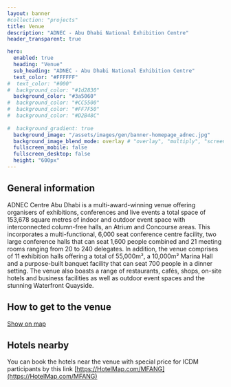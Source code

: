 ```yaml
---
layout: banner 
#collection: "projects"
title: Venue 
description: "ADNEC - Abu Dhabi National Exhibition Centre"
header_transparent: true

hero:
  enabled: true
  heading: "Venue"
  sub_heading: "ADNEC - Abu Dhabi National Exhibition Centre"
  text_color: "#FFFFFF"
#  text_color: "#000"
#  background_color: "#1d2830"
  background_color: "#3a5060"
#  background_color: "#CC5500"
#  background_color: "#FF7F50"
#  background_color: "#D2B48C"
  
#  background_gradient: true
  background_image: "/assets/images/gen/banner-homepage_adnec.jpg"
  background_image_blend_mode: overlay # "overlay", "multiply", "screen"
  fullscreen_mobile: false
  fullscreen_desktop: false
  height: "600px"
---
```


## General information
ADNEC Centre Abu Dhabi is a multi-award-winning venue offering organisers of exhibitions, conferences and live events a total space of 153,678 square metres of indoor and outdoor event space with interconnected column-free halls, an Atrium and Concourse areas. This incorporates a multi-functional, 6,000 seat conference centre facility, two large conference halls that can seat 1,600 people combined and 21 meeting rooms ranging from 20 to 240 delegates. In addition, the venue comprises of 11 exhibition halls offering a total of 55,000m², a 10,000m² Marina Hall and a purpose-built banquet facility that can seat 700 people in a dinner setting.  The venue also boasts a range of restaurants, cafés, shops, on-site hotels and business facilities as well as outdoor event spaces and the stunning Waterfront Quayside.

 
## How to get to the venue
[Show on map](https://maps.app.goo.gl/M8cP7M9ReAHq5NH6A)

## Hotels nearby

You can book the hotels near the venue with special price for ICDM participants by this link [https://HotelMap.com/MFANG](https://HotelMap.com/MFANG)
